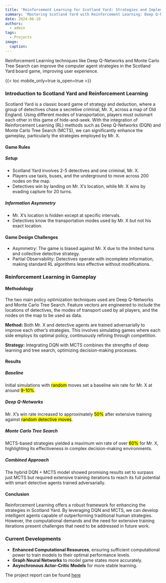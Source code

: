 ```yaml
---
title: 'Reinforcement Learning for Scotland Yard: Strategies and Implementation'
summary: 'Mastering Scotland Yard with Reinforcement Learning: Deep Q-Networks and Monte Carlo Tree Search'
date: 2024-06-10
authors:
  - admin
tags:
  - Projects
image:
  caption:
---
```


Reinforcement Learning techniques like Deep Q-Networks and Monte Carlo Tree Search can improve the computer agent strategies in the Scotland Yard board game, improving user experience.

{{< toc mobile_only=true is_open=true >}}

### Introduction to Scotland Yard and Reinforcement Learning

Scotland Yard is a classic board game of strategy and deduction, where a group of detectives chase a secretive criminal, Mr. X, across a map of Old England. Using different modes of transportation, players must outsmart each other in this game of hide-and-seek. With the integration of Reinforcement Learning (RL) methods such as Deep Q-Networks (DQN) and Monte Carlo Tree Search (MCTS), we can significantly enhance the gameplay, particularly the strategies employed by Mr. X.

#### Game Rules

##### Setup
- Scotland Yard involves 2-5 detectives and one criminal, Mr. X.
- Players use taxis, buses, and the underground to move across 200 nodes on the map.
- Detectives win by landing on Mr. X’s location, while Mr. X wins by evading capture for 20 turns.

##### Information Asymmetry
- Mr. X’s location is hidden except at specific intervals.
- Detectives know the transportation modes used by Mr. X but not his exact location.

#### Game Design Challenges
- Asymmetry: The game is biased against Mr. X due to the limited turns and collective detective strategy.
- Partial Observability: Detectives operate with incomplete information, making standard RL algorithms less effective without modifications.

### Reinforcement Learning in Gameplay

#### Methodology

The two main policy optimization techniques used are Deep Q-Networks and Monte Carlo Tree Search. Feature vectors are engineered to include the locations of detectives, the modes of transport used by all players, and the nodes on the map to be used as data.

**Method:** Both Mr. X and detective agents are trained adversarially to improve each other’s strategies. This involves simulating games where each side employs its optimal policy, continuously refining through competition.

**Strategy:** Integrating DQN with MCTS combines the strengths of deep learning and tree search, optimizing decision-making processes.

#### Results

##### Baseline

Initial simulations with <mark>random</mark> moves set a baseline win rate for Mr. X at around <mark>9-10%</mark>.

##### Deep Q-Networks

Mr. X’s win rate increased to approximately <mark>50%</mark> after extensive training against <mark>random detective moves</mark>.

##### Monte Carlo Tree Search

MCTS-based strategies yielded a maximum win rate of over <mark>60%</mark> for Mr. X, highlighting its effectiveness in complex decision-making environments.

##### Combined Approach

The hybrid DQN + MCTS model showed promising results set to surpass just MCTS but required extensive training iterations to reach its full potential with smart detective agents trained adversarially.

#### Conclusion

Reinforcement Learning offers a robust framework for enhancing the strategies in Scotland Yard. By leveraging DQN and MCTS, we can develop intelligent agents capable of outperforming traditional human strategies. However, the computational demands and the need for extensive training iterations present challenges that need to be addressed in future work.

### Current Developments

- **Enhanced Computational Resources**, ensuring sufficient computational power to train models to their optimal performance levels.
- **Graph Neural Networks** to model game states more accurately.
- **Asynchronous Actor-Critic Models** for more stable learning.

The project report can be found [here](RL_ScotlandYard.pdf)
